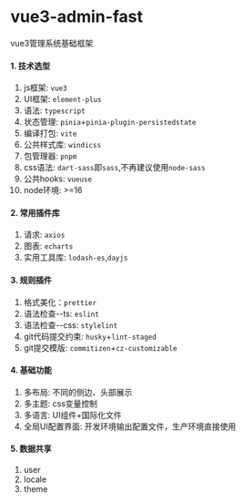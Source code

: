 # vue3-admin-fast
vue3管理系统基础框架

#### 1. 技术选型
1. js框架: `vue3`
2. UI框架: `element-plus`
3. 语法: `typescript`
4. 状态管理: `pinia`+`pinia-plugin-persistedstate`
5. 编译打包: `vite`
6. 公共样式库: `windicss`
7. 包管理器: `pnpm`
8. css语法: `dart-sass`即`sass`,不再建议使用`node-sass`
9. 公共hooks: `vueuse`
10. node环境: >=16

#### 2. 常用插件库
1. 请求: `axios`
2. 图表: `echarts`
3. 实用工具库: `lodash-es`,`dayjs`

#### 3. 规则插件
1. 格式美化：`prettier`
2. 语法检查--ts: `eslint`
3. 语法检查--css: `stylelint`
4. git代码提交约束: `husky`+`lint-staged`
5. git提交模版: `commitizen`+`cz-customizable`

#### 4. 基础功能
1. 多布局: 不同的侧边、头部展示
2. 多主题: css变量控制
3. 多语言: UI组件+国际化文件
4. 全局UI配置界面: 开发环境输出配置文件，生产环境直接使用

#### 5. 数据共享
1. user
2. locale
3. theme


